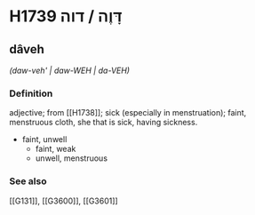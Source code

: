 # H1739 דָּוֶה / דוה

## dâveh

_(daw-veh' | daw-WEH | da-VEH)_

### Definition

adjective; from [[H1738]]; sick (especially in menstruation); faint, menstruous cloth, she that is sick, having sickness.

- faint, unwell
    - faint, weak
    - unwell, menstruous
### See also

[[G131]], [[G3600]], [[G3601]]


